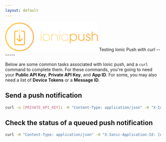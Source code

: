 ```yaml
---
layout: default
---
```


<img src="/img/push-docs/pushlogo.png" style="width: 300px;">
Testing Ionic Push with curl
-------

Below are some common tasks associated with Ionic push, and a `curl` command to complete them.  For these commands,
you're going to need your <strong>Public API Key</strong>, <strong>Private API Key</strong>, and
<strong>App ID</strong>.  For some, you may also need a list of <strong>Device Tokens</strong> or a
<strong>Message ID</strong>.

## Send a push notification

```bash
curl -u [PRIVATE_API_KEY]: -H "Content-Type: application/json" -H "X-Ionic-Application-Id: [APP_ID]" https://push.ionic.io/api/v1/push -d '{"tokens":["[RECIPIENT_TOKENS]"],"notification":{"alert":"I come from planet Ion."}}'
```

## Check the status of a queued push notification

```bash
curl -H "Content-Type: application/json" -H "X-Ionic-Application-Id: [APP_ID]" https://push.ionic.io/api/v1/status/[message_id] -u [private_api_key]:
```